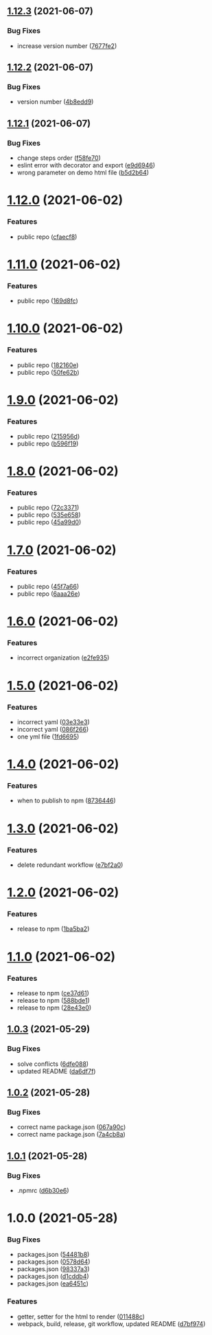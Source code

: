 ## [1.12.3](https://github.com/TIGNUM/pdf-generation-actions-web-component/compare/v1.12.2...v1.12.3) (2021-06-07)


### Bug Fixes

* increase version number ([7677fe2](https://github.com/TIGNUM/pdf-generation-actions-web-component/commit/7677fe231db382fde00f2b81a351dfbc6449ffb0))

## [1.12.2](https://github.com/TIGNUM/pdf-generation-actions-web-component/compare/v1.12.1...v1.12.2) (2021-06-07)


### Bug Fixes

* version number ([4b8edd9](https://github.com/TIGNUM/pdf-generation-actions-web-component/commit/4b8edd956fcfea002d447a68bdbd5c48f514e4aa))

## [1.12.1](https://github.com/TIGNUM/pdf-generation-actions-web-component/compare/v1.12.0...v1.12.1) (2021-06-07)


### Bug Fixes

* change steps order ([f58fe70](https://github.com/TIGNUM/pdf-generation-actions-web-component/commit/f58fe7094d6192ba948150774937124aa4e745f1))
* eslint error with decorator and export ([e9d6946](https://github.com/TIGNUM/pdf-generation-actions-web-component/commit/e9d694617ffb5b63eacdd09d800e29d8eb7eaaeb))
* wrong parameter on demo html file ([b5d2b64](https://github.com/TIGNUM/pdf-generation-actions-web-component/commit/b5d2b649c840463b01f9b793adb2c67e482705fc))

# [1.12.0](https://github.com/TIGNUM/pdf-generation-actions-web-component/compare/v1.11.0...v1.12.0) (2021-06-02)


### Features

* public repo ([cfaecf8](https://github.com/TIGNUM/pdf-generation-actions-web-component/commit/cfaecf81ee849c941858ac9362c7caed1bdd897a))

# [1.11.0](https://github.com/TIGNUM/pdf-generation-actions-web-component/compare/v1.10.0...v1.11.0) (2021-06-02)


### Features

* public repo ([169d8fc](https://github.com/TIGNUM/pdf-generation-actions-web-component/commit/169d8fcad86bbcc1f5f549e57b411e9d0431082e))

# [1.10.0](https://github.com/TIGNUM/pdf-generation-actions-web-component/compare/v1.9.0...v1.10.0) (2021-06-02)


### Features

* public repo ([182160e](https://github.com/TIGNUM/pdf-generation-actions-web-component/commit/182160ec4655ac3dbf1a0f058bc4d42d7459135c))
* public repo ([50fe62b](https://github.com/TIGNUM/pdf-generation-actions-web-component/commit/50fe62b245834876207df9929dddb34ed2e60ef8))

# [1.9.0](https://github.com/TIGNUM/pdf-generation-actions-web-component/compare/v1.8.0...v1.9.0) (2021-06-02)


### Features

* public repo ([215956d](https://github.com/TIGNUM/pdf-generation-actions-web-component/commit/215956d8dc1b088c784ab5a84e2cd5eeb06560d8))
* public repo ([b596f19](https://github.com/TIGNUM/pdf-generation-actions-web-component/commit/b596f19d4c464e7da875e22dbf59c8672853ced7))

# [1.8.0](https://github.com/TIGNUM/pdf-generation-actions-web-component/compare/v1.7.0...v1.8.0) (2021-06-02)


### Features

* public repo ([72c3371](https://github.com/TIGNUM/pdf-generation-actions-web-component/commit/72c33715ccf17cc820a7e122ad24d1b7596b4cbb))
* public repo ([535e658](https://github.com/TIGNUM/pdf-generation-actions-web-component/commit/535e658de2b10bd2c288c5cfc7c7fc5325d0d567))
* public repo ([45a99d0](https://github.com/TIGNUM/pdf-generation-actions-web-component/commit/45a99d0c468a1d903f12cf6db530eb7a4158d77d))

# [1.7.0](https://github.com/TIGNUM/pdf-generation-actions-web-component/compare/v1.6.0...v1.7.0) (2021-06-02)


### Features

* public repo ([45f7a66](https://github.com/TIGNUM/pdf-generation-actions-web-component/commit/45f7a6616b9c141356bd3c9968755968757c92db))
* public repo ([6aaa26e](https://github.com/TIGNUM/pdf-generation-actions-web-component/commit/6aaa26e15a9d5d143554cada637da23663ca5130))

# [1.6.0](https://github.com/TIGNUM/pdf-generation-actions-web-component/compare/v1.5.0...v1.6.0) (2021-06-02)


### Features

* incorrect organization ([e2fe935](https://github.com/TIGNUM/pdf-generation-actions-web-component/commit/e2fe93569c45c59ef26c5ca64c5d4e72699851b0))

# [1.5.0](https://github.com/TIGNUM/pdf-generation-actions-web-component/compare/v1.4.0...v1.5.0) (2021-06-02)


### Features

* incorrect yaml ([03e33e3](https://github.com/TIGNUM/pdf-generation-actions-web-component/commit/03e33e36cdd81f9996aa632cccfc0eb28e99d5e1))
* incorrect yaml ([086f266](https://github.com/TIGNUM/pdf-generation-actions-web-component/commit/086f266c26cf9758cdd35a109c1c1bd99645c178))
* one yml file ([1fd6695](https://github.com/TIGNUM/pdf-generation-actions-web-component/commit/1fd669547f5b589db95a5cebc5332a4e8196d159))

# [1.4.0](https://github.com/TIGNUM/pdf-generation-actions-web-component/compare/v1.3.0...v1.4.0) (2021-06-02)


### Features

* when to publish to npm ([8736446](https://github.com/TIGNUM/pdf-generation-actions-web-component/commit/87364469858f934587384457c0c5ec441cf3213e))

# [1.3.0](https://github.com/TIGNUM/pdf-generation-actions-web-component/compare/v1.2.0...v1.3.0) (2021-06-02)


### Features

* delete redundant workflow ([e7bf2a0](https://github.com/TIGNUM/pdf-generation-actions-web-component/commit/e7bf2a065b6cc763ab57038fab9d241cba442809))

# [1.2.0](https://github.com/TIGNUM/pdf-generation-actions-web-component/compare/v1.1.0...v1.2.0) (2021-06-02)


### Features

* release to npm ([1ba5ba2](https://github.com/TIGNUM/pdf-generation-actions-web-component/commit/1ba5ba2211f88b52fe72f712881461407f58e0b2))

# [1.1.0](https://github.com/TIGNUM/pdf-generation-actions-web-component/compare/v1.0.3...v1.1.0) (2021-06-02)


### Features

* release to npm ([ce37d61](https://github.com/TIGNUM/pdf-generation-actions-web-component/commit/ce37d61627a153776b57b59b9c23aab12f8bee20))
* release to npm ([588bde1](https://github.com/TIGNUM/pdf-generation-actions-web-component/commit/588bde1ab16a25fedc313b12042e6867f95e6c7b))
* release to npm ([28e43e0](https://github.com/TIGNUM/pdf-generation-actions-web-component/commit/28e43e01c24ad1bc4b178e27950f2110025942ad))

## [1.0.3](https://github.com/TIGNUM/pdf-generation-actions-web-component/compare/v1.0.2...v1.0.3) (2021-05-29)


### Bug Fixes

* solve conflicts ([6dfe088](https://github.com/TIGNUM/pdf-generation-actions-web-component/commit/6dfe088c77d560b507a597a2ffe1a4a7ae3fb8cc))
* updated README ([da6df7f](https://github.com/TIGNUM/pdf-generation-actions-web-component/commit/da6df7f0ded30b523e93ebe4fb96c693d3cf1833))

## [1.0.2](https://github.com/TIGNUM/pdf-generation-actions-web-component/compare/v1.0.1...v1.0.2) (2021-05-28)


### Bug Fixes

* correct name package.json ([067a90c](https://github.com/TIGNUM/pdf-generation-actions-web-component/commit/067a90c1c33c26549f3d61bf65e7687605121f35))
* correct name package.json ([7a4cb8a](https://github.com/TIGNUM/pdf-generation-actions-web-component/commit/7a4cb8add15e5de534b54e0ef9f074b626093e5f))

## [1.0.1](https://github.com/TIGNUM/pdf-generation-actions-web-component/compare/v1.0.0...v1.0.1) (2021-05-28)


### Bug Fixes

* .npmrc ([d6b30e6](https://github.com/TIGNUM/pdf-generation-actions-web-component/commit/d6b30e63fc626554c3f0058d42be5530b0e99275))

# 1.0.0 (2021-05-28)


### Bug Fixes

* packages.json ([54481b8](https://github.com/TIGNUM/pdf-generation-actions-web-component/commit/54481b82b8055f31899ef3cece940861fede8bba))
* packages.json ([0578d64](https://github.com/TIGNUM/pdf-generation-actions-web-component/commit/0578d6497ee6a113f07c76d540fc7aae4bd97df9))
* packages.json ([98337a3](https://github.com/TIGNUM/pdf-generation-actions-web-component/commit/98337a31f4b51d166cce8a35ea6cc2f1dc449db5))
* packages.json ([d1cddb4](https://github.com/TIGNUM/pdf-generation-actions-web-component/commit/d1cddb4294e92ea24b119aaf99643f8bf2d5bc1e))
* packages.json ([ea6451c](https://github.com/TIGNUM/pdf-generation-actions-web-component/commit/ea6451c330b351b15e5c47ef476acb736fb30986))


### Features

* getter, setter for the html to render ([011488c](https://github.com/TIGNUM/pdf-generation-actions-web-component/commit/011488c23999f48e9f79f8036d6a36fb35e5cbc4))
* webpack, build, release, git workflow, updated README ([d7bf974](https://github.com/TIGNUM/pdf-generation-actions-web-component/commit/d7bf974decc554a0f753dea8a29e8a3ed1288551))
